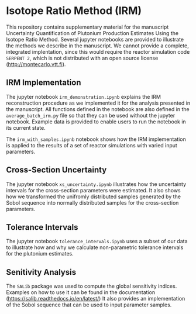 # Isotope Ratio Method (IRM)

This repository contains supplementary material for the manuscript Uncertainty Quantification of Plutonium Production Estimates Using the Isotope Ratio Method.
Several jupyter notebooks are provided to illustrate the methods we describe in the manuscript.
We cannot provide a complete, integrated implentation, since this would require the reactor simulation code `SERPENT 2`, which is not distributed with an open source license (http://montecarlo.vtt.fi).

## IRM Implementation
The jupyter notebook `irm_demonstration.ipynb` explains the IRM reconstruction procedure as we implemented it for the analysis presented in the manuscript. 
All functions defined in the notebook are also defined in the `average_batch_irm.py` file so that they can be used without the jupyter notebook. 
Example data is provided to enable users to run the notebook in its current state.

The `irm_with_samples.ipynb` notebook shows how the IRM implementation is applied to the results of a set of reactor simulations with varied input parameters. 

## Cross-Section Uncertainty
The jupyter notebook `xs_uncertainty.ipynb` illustrates how the uncertainty intervals for the cross-section parameters were estimated.
It also shows how we transformed the unifromly distributed samples generated by the Sobol sequence into normally distributed samples for the cross-section parameters.

## Tolerance Intervals
The jupyter notebook `tolerance_intervals.ipynb` uses a subset of our data to illustrate how and why we calculate non-parametric tolerance intervals for the plutonium estimates.

## Senitivity Analysis
The `SALib` package was used to compute the global sensitivity indices.
Examples on how to use it can be found in the documentation (https://salib.readthedocs.io/en/latest/)
It also provides an implementation of the Sobol sequence that can be used to input parameter samples.


